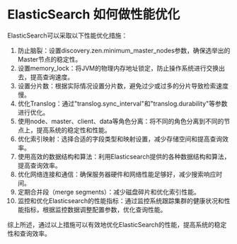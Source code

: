 # ElasticSearch 如何做性能优化

ElasticSearch可以采取以下性能优化措施：

1. 防止脑裂：设置discovery.zen.minimum_master_nodes参数，确保选举出的Master节点的稳定性。
2. 设置memory_lock：将JVM的物理内存地址锁定，防止操作系统进行交换出去，提高查询速度。
3. 设置分片数：根据实际情况设置分片数，避免过少或过多的分片导致检索速度慢。
4. 优化Translog：通过"translog.sync_interval"和"translog.durability"等参数进行优化。
5. 使用node、master、client、data等角色分离：将不同的角色分离到不同的节点上，提高系统的稳定性和性能。
6. 优化索引映射：选择合适的字段类型和映射设置，减少存储空间和提高查询效率。
7. 使用高效的数据结构和算法：利用Elasticsearch提供的各种数据结构和算法，提高查询效率。
8. 优化网络连接和通信：确保服务器硬件和网络性能足够好，减少搜索响应时间。
9. 定期合并段（merge segments）：减少磁盘碎片和优化索引性能。
10. 监控和优化Elasticsearch的性能指标：通过监控系统跟踪集群的健康状况和性能指标，根据监控数据调整配置参数，优化查询性能。

综上所述，通过以上措施可以有效地优化ElasticSearch的性能，提高系统的稳定性和查询效率。
